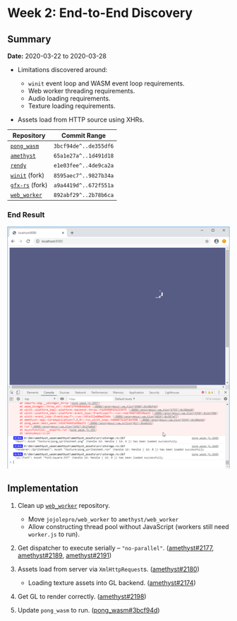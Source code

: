 # Week 2: End-to-End Discovery

## Summary

**Date:** 2020-03-22 to 2020-03-28

* Limitations discovered around:

    - `winit` event loop and WASM event loop requirements.
    - Web worker threading requirements.
    - Audio loading requirements.
    - Texture loading requirements.

* Assets load from HTTP source using XHRs.

| Repository          | Commit Range          |
| ------------------- | --------------------- |
| [`pong_wasm`]       | `3bcf94de^..de355df6` |
| [`amethyst`]        | `65a1e27a^..1d491d18` |
| [`rendy`]           | `e1e03fee^..4de9ca2a` |
| [`winit`] \(fork\)  | `8595aec7^..9827b34a` |
| [`gfx-rs`] \(fork\) | `a9a4419d^..672f551a` |
| [`web_worker`]      | `892abf29^..2b78b6ca` |

### End Result

![](pong_crash_screenshot.png)

## Implementation

1. Clean up [`web_worker`] repository.

    - Move `jojolepro/web_worker` to `amethyst/web_worker`
    - Allow constructing thread pool without JavaScript (workers still need `worker.js` to run).

2. Get dispatcher to execute serially &ndash; `"no-parallel"`. ([amethyst#2177], [amethyst#2189], [amethyst#2191])
3. Assets load from server via `XmlHttpRequest`s. ([amethyst#2180])

    - Loading texture assets into GL backend. ([amethyst#2174])

4. Get GL to render correctly. ([amethyst#2198])
5. Update `pong_wasm` to run. ([pong_wasm#3bcf94d])

[`amethyst`]: https://github.com/amethyst/amethyst/commits/wasm
[`gfx-rs`]: https://github.com/amethyst/gfx/commits/wasm
[`pong_wasm`]: https://github.com/amethyst/pong_wasm
[`rendy`]: https://github.com/amethyst/rendy/commits/wasm
[`web_worker`]: https://github.com/amethyst/web_worker
[`winit`]: https://github.com/amethyst/winit/commits/wasm
[amethyst#2174]: https://github.com/amethyst/amethyst/issues/2174
[amethyst#2177]: https://github.com/amethyst/amethyst/issues/2177
[amethyst#2180]: https://github.com/amethyst/amethyst/issues/2180
[amethyst#2182]: https://github.com/amethyst/amethyst/pull/2182
[amethyst#2189]: https://github.com/amethyst/amethyst/pull/2189
[amethyst#2191]: https://github.com/amethyst/amethyst/issues/2191
[amethyst#2198]: https://github.com/amethyst/amethyst/pull/2198
[pong_wasm#3bcf94d]: https://github.com/amethyst/pong_wasm/commit/3bcf94def66cc771fab454da76de910e48630a98
